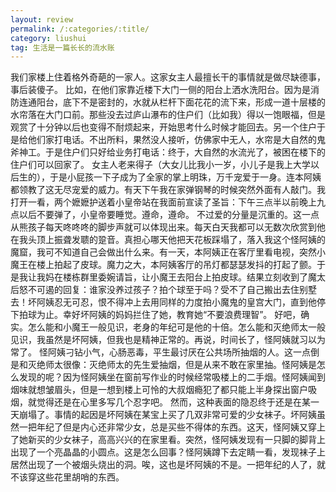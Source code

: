```yaml
---
layout: review
permalink: /:categories/:title/
category: liushui
tag: 生活是一篇长长的流水账
---
```


我们家楼上住着格外奇葩的一家人。这家女主人最擅长干的事情就是做尽缺德事，事后装傻子。
比如，在他们家靠近楼下大门一侧的阳台上洒水洗阳台。因为是消防连通阳台，底下不是密封的，水就从栏杆下面花花的流下来，形成一道十层楼的水帘落在大门口前。那些没去过庐山瀑布的住户们（比如我）得以一饱眼福，但是观赏了十分钟以后也变得不耐烦起来，开始思考什么时候才能回去。另一个住户于是给他们家打电话。不出所料，果然没人接听，仿佛家中无人，水帘是大自然的鬼斧神工。于是住户们只好给业务打电话：终于，大自然的水流光了，被困在楼下的住户们可以回家了。
女主人老来得子（大女儿比我小一岁，小儿子是我上大学以后生的），于是小屁孩一下子成为了全家的掌上明珠，万千宠爱于一身。连本阿姨都领教了这无尽宠爱的威力。有天下午我在家弹钢琴的时候突然外面有人敲门。我打开一看，两个嬷嬷护送着小皇帝站在我面前宣读了圣旨：下午三点半以前晚上九点以后不要弹了，小皇帝要睡觉。遵命，遵命。
不过爱的分量是沉重的。这一点从熊孩子每天咚咚咚的脚步声就可以体现出来。每天白天我都可以无数次欣赏到他在我头顶上振聋发聩的跫音。真担心哪天他把天花板踩塌了，落入我这个怪阿姨的魔窟，我可不知道自己会做出什么来。有一天，本阿姨正在客厅里看电视，突然小魔王在楼上拍起了皮球。魔力之大，本阿姨客厅的吊灯都瑟瑟发抖的打起了颤。于是我让我妈在楼栋群里委婉请旨，让小魔王去阳台上拍皮球。结果立刻收到了魔太后怒不可遏的回复：谁家没养过孩子？拍个球至于吗？受不了自己搬出去住别墅去！坏阿姨忍无可忍，恨不得冲上去用同样的力度拍小魔鬼的皇宫大门，直到他停下拍球为止。幸好坏阿姨的妈妈拦住了她，教育她“不要浪费理智”。
好吧，确实。怎么能和小魔王一般见识，老身的年纪可是他的十倍。怎么能和灭绝师太一般见识，我虽然是坏阿姨，但我也是精神正常的。再说，时间长了，怪阿姨就习以为常了。
怪阿姨刁钻小气，心肠恶毒，平生最讨厌在公共场所抽烟的人。这一点倒是和灭绝师太很像：灭绝师太的先生爱抽烟，但是从来不敢在家里抽。怪阿姨是怎么发现的呢？因为怪阿姨坐在窗前写作业的时候经常吸楼上的二手烟。怪阿姨闻到烟味就想皱眉头，但是一想到楼上可怜的大叔烟瘾犯了都只能上半身探出窗户吸烟，就觉得还是在心里多写几个忍字吧。
然而，这种表面的隐忍终于还是在某一天崩塌了。事情的起因是坏阿姨在某宝上买了几双非常可爱的少女袜子。坏阿姨虽然一把年纪了但是内心还非常少女，总是买些不得体的东西。这天，怪阿姨又穿上了她新买的少女袜子，高高兴兴的在家里看。突然，怪阿姨发现有一只脚的脚背上出现了一个亮晶晶的小圆点。这是怎么回事？怪阿姨蹲下去定睛一看，发现袜子上居然出现了一个被烟头烧出的洞。唉，这也是坏阿姨的不是。一把年纪的人了，就不该穿这些花里胡哨的东西。